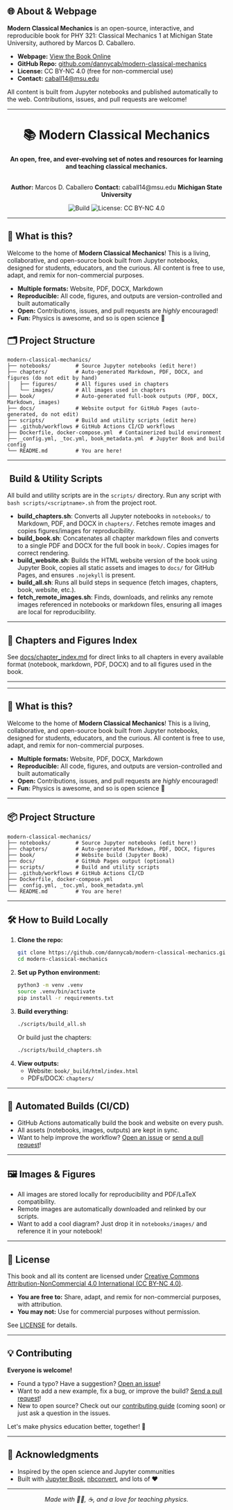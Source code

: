 ## 🌐 About & Webpage

**Modern Classical Mechanics** is an open-source, interactive, and reproducible book for PHY 321: Classical Mechanics 1 at Michigan State University, authored by Marcos D. Caballero.

- **Webpage:** [View the Book Online](https://dannycaballero.info/modern-classical-mechanics/)
- **GitHub Repo:** [github.com/dannycab/modern-classical-mechanics](https://github.com/dannycab/modern-classical-mechanics)
- **License:** CC BY-NC 4.0 (free for non-commercial use)
- **Contact:** caball14@msu.edu

All content is built from Jupyter notebooks and published automatically to the web. Contributions, issues, and pull requests are welcome!

---


<div align="center">

# 📚 Modern Classical Mechanics

**An open, free, and ever-evolving set of notes and resources for learning and teaching classical mechanics.**

<br>
<strong>Author:</strong> Marcos D. Caballero  
<strong>Contact:</strong> caball14@msu.edu  
<strong>Michigan State University</strong>

![Build](https://img.shields.io/badge/build-passing-brightgreen) ![License: CC BY-NC 4.0](https://img.shields.io/badge/license-CC--BY--NC%204.0-blue)

</div>

---

## 🚀 What is this?

Welcome to the home of **Modern Classical Mechanics**! This is a living, collaborative, and open-source book built from Jupyter notebooks, designed for students, educators, and the curious. All content is free to use, adapt, and remix for non-commercial purposes.

- **Multiple formats:** Website, PDF, DOCX, Markdown
- **Reproducible:** All code, figures, and outputs are version-controlled and built automatically
- **Open:** Contributions, issues, and pull requests are *highly* encouraged!
- **Fun:** Physics is awesome, and so is open science 🌟


## 🗂️ Project Structure

```
modern-classical-mechanics/
├── notebooks/        # Source Jupyter notebooks (edit here!)
├── chapters/         # Auto-generated Markdown, PDF, DOCX, and figures (do not edit by hand)
│   ├── figures/      # All figures used in chapters
│   └── images/       # All images used in chapters
├── book/             # Auto-generated full-book outputs (PDF, DOCX, Markdown, images)
├── docs/             # Website output for GitHub Pages (auto-generated, do not edit)
├── scripts/          # Build and utility scripts (edit here)
├── .github/workflows # GitHub Actions CI/CD workflows
├── Dockerfile, docker-compose.yml  # Containerized build environment
├── _config.yml, _toc.yml, book_metadata.yml  # Jupyter Book and build config
└── README.md         # You are here!
```

---

## ️ Build & Utility Scripts

All build and utility scripts are in the `scripts/` directory. Run any script with `bash scripts/<scriptname>.sh` from the project root.

- **build_chapters.sh**: Converts all Jupyter notebooks in `notebooks/` to Markdown, PDF, and DOCX in `chapters/`. Fetches remote images and copies figures/images for reproducibility.
- **build_book.sh**: Concatenates all chapter markdown files and converts to a single PDF and DOCX for the full book in `book/`. Copies images for correct rendering.
- **build_website.sh**: Builds the HTML website version of the book using Jupyter Book, copies all static assets and images to `docs/` for GitHub Pages, and ensures `.nojekyll` is present.
- **build_all.sh**: Runs all build steps in sequence (fetch images, chapters, book, website, etc.).
- **fetch_remote_images.sh**: Finds, downloads, and relinks any remote images referenced in notebooks or markdown files, ensuring all images are local for reproducibility.

---

## 📄 Chapters and Figures Index

See [docs/chapter_index.md](docs/chapter_index.md) for direct links to all chapters in every available format (notebook, markdown, PDF, DOCX) and to all figures used in the book.

---

---

## 🚀 What is this?

Welcome to the home of **Modern Classical Mechanics**! This is a living, collaborative, and open-source book built from Jupyter notebooks, designed for students, educators, and the curious. All content is free to use, adapt, and remix for non-commercial purposes.

- **Multiple formats:** Website, PDF, DOCX, Markdown
- **Reproducible:** All code, figures, and outputs are version-controlled and built automatically
- **Open:** Contributions, issues, and pull requests are *highly* encouraged!
- **Fun:** Physics is awesome, and so is open science 🌟

---

## 📦 Project Structure

```
modern-classical-mechanics/
├── notebooks/        # Source Jupyter notebooks (edit here!)
├── chapters/         # Auto-generated Markdown, PDF, DOCX, figures
├── book/             # Website build (Jupyter Book)
├── docs/             # GitHub Pages output (optional)
├── scripts/          # Build and utility scripts
├── .github/workflows # GitHub Actions CI/CD
├── Dockerfile, docker-compose.yml
├── _config.yml, _toc.yml, book_metadata.yml
└── README.md         # You are here!
```

---

## 🛠️ How to Build Locally

1. **Clone the repo:**
   ```bash
   git clone https://github.com/dannycab/modern-classical-mechanics.git
   cd modern-classical-mechanics
   ```
2. **Set up Python environment:**
   ```bash
   python3 -m venv .venv
   source .venv/bin/activate
   pip install -r requirements.txt
   ```
3. **Build everything:**
   ```bash
   ./scripts/build_all.sh
   ```
   Or build just the chapters:
   ```bash
   ./scripts/build_chapters.sh
   ```
4. **View outputs:**
   - Website: `book/_build/html/index.html`
   - PDFs/DOCX: `chapters/`

---

## 🤖 Automated Builds (CI/CD)

- GitHub Actions automatically build the book and website on every push.
- All assets (notebooks, images, outputs) are kept in sync.
- Want to help improve the workflow? [Open an issue](https://github.com/dannycab/modern-classical-mechanics/issues) or [send a pull request](https://github.com/dannycab/modern-classical-mechanics/pulls)!

---

## 🖼️ Images & Figures

- All images are stored locally for reproducibility and PDF/LaTeX compatibility.
- Remote images are automatically downloaded and relinked by our scripts.
- Want to add a cool diagram? Just drop it in `notebooks/images/` and reference it in your notebook!

---

## 📝 License

This book and all its content are licensed under [Creative Commons Attribution-NonCommercial 4.0 International (CC BY-NC 4.0)](https://creativecommons.org/licenses/by-nc/4.0/).

- **You are free to:** Share, adapt, and remix for non-commercial purposes, with attribution.
- **You may not:** Use for commercial purposes without permission.

See [LICENSE](LICENSE) for details.

---

## 💡 Contributing

**Everyone is welcome!**

- Found a typo? Have a suggestion? [Open an issue](https://github.com/dannycab/modern-classical-mechanics/issues)!
- Want to add a new example, fix a bug, or improve the build? [Send a pull request](https://github.com/dannycab/modern-classical-mechanics/pulls)!
- New to open source? Check out our [contributing guide](CONTRIBUTING.md) (coming soon) or just ask a question in the issues.

Let's make physics education better, together! 🚀

---

## 🙏 Acknowledgments

- Inspired by the open science and Jupyter communities
- Built with [Jupyter Book](https://jupyterbook.org/), [nbconvert](https://nbconvert.readthedocs.io/), and lots of ❤️

---

<div align="center">

*Made with 🧑‍🔬, ☕, and a love for teaching physics.*

</div>
